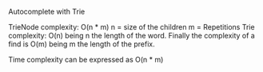 Autocomplete with Trie

TrieNode complexity: O(n * m)
n = size of the children
m = Repetitions
Trie complexity: O(n) being n the length of the word.
Finally the complexity of a find is O(m) being m the length of the prefix. 

Time complexity can be expressed as O(n * m)

